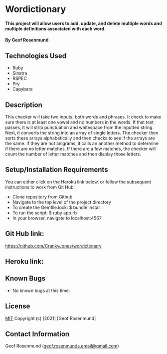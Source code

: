 # Wordictionary

#### This project will allow users to add, update, and delete multiple words and multiple definitions associated with each word.

#### By Geof Rosenmund

## Technologies Used

* Ruby
* Sinatra
* RSPEC
* Pry 
* Capybara


## Description

This checker will take two inputs, both words and phrases.  It check to make sure there is at least one vowel and no numbers in the words. If that test passes, it will strip punctuation and whitespace from the inputted string.  Next, it converts the string into an array of single letters. The checker then sorts these arrays alphabetically and then checks to see if the arrays are the same. If they are not anigrams, it calls an another method to determine if there are no letter matches. If there are a few matches, the checker will count the number of letter matches and then display those letters.

## Setup/Installation Requirements

You can either click on the Heroku link below, or follow the subsequent instructions to work from Git Hub:

* Clone repository from Github
* Navigate to the top level of the project directory
* To create the Gemfile.lock: $ bundle install
* To run the script: $ ruby app.rb
* In your browser, navigate to localhost:4567  

## Git Hub link:

https://github.com/CrankyJones/wordictionary


## Heroku link:



## Known Bugs

* No known bugs at this time.


## **License**
[MIT](https://opensource.org/licenses/MIT)
Copyright (c) [2021] [Geof Rosenmund]

## **Contact Information**
Geof Rosenmund (geof.rosenmunds.email@gmail.com)